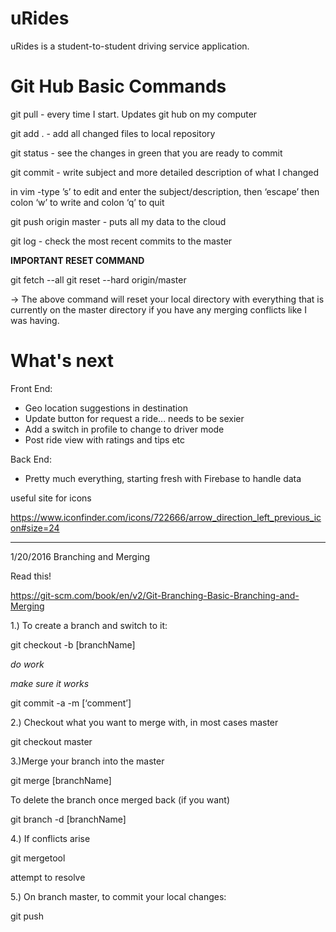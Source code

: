 # uRides

uRides is a student-to-student driving service application. 

# Git Hub Basic Commands

git pull - every time I start. Updates git hub on my computer

git add . - add all changed files to local repository 

git status - see the changes in green that you are ready to commit

git commit - write subject and more detailed description of what I changed

in vim -type ’s’ to edit and enter the subject/description, then ‘escape’ then colon ‘w’ to write and colon ‘q’ to quit

git push origin master - puts all my data to the cloud

git log - check the most recent commits to the master 

**********IMPORTANT RESET COMMAND**********

git fetch --all
git reset --hard origin/master

-> The above command will reset your local directory with everything that is currently on the master directory if you have
   any merging conflicts like I was having.


# What's next

Front End: 
   * Geo location suggestions in destination
   * Update button for request a ride... needs to be sexier
   * Add a switch in profile to change to driver mode
   * Post ride view with ratings and tips etc

Back End:
   * Pretty much everything, starting fresh with Firebase to handle data

useful site for icons

https://www.iconfinder.com/icons/722666/arrow_direction_left_previous_icon#size=24

----------------------------------------------------------------------------------

1/20/2016 Branching and Merging 

Read this! 

https://git-scm.com/book/en/v2/Git-Branching-Basic-Branching-and-Merging

1.) To create a branch and switch to it:

git checkout -b [branchName]

*do work*

*make sure it works* 

git commit -a -m [‘comment’]

2.) Checkout what you want to merge with, in most cases master

git checkout master 

3.)Merge your branch into the master

git merge [branchName]

To delete the branch once merged back (if you want)

git branch -d [branchName]

4.) If conflicts arise 

git mergetool 

attempt to resolve 

5.) On branch master, to commit your local changes:

git push
